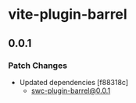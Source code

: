 # vite-plugin-barrel

## 0.0.1

### Patch Changes

- Updated dependencies [f88318c]
  - swc-plugin-barrel@0.0.1
